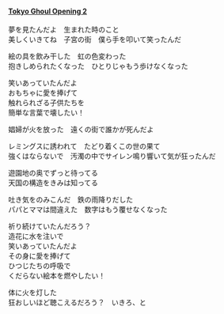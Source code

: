 #### [Tokyo Ghoul Opening 2](https://www.youtube.com/watch?v=bMGgTNxMdf4&list=RDbMGgTNxMdf4&start_radio=1)  
夢を見たんだよ　生まれた時のこと  
美しくいきてね　子宮の街　僕ら手を叩いて笑ったんだ  

絵の具を飲み干した　虹の色変わった  
抱きしめられたくなった　ひとりじゃもう歩けなくなった  

笑いあっていたんだよ  
おもちゃに愛を捧げて  
触れられざる子供たちを  
簡単な言葉で壊したい！  

娼婦が火を放った　遠くの街で誰かが死んだよ  

レミングスに誘われて　たどり着くこの世の果て  
強くはならないで　汚濁の中でサイレン鳴り響いて気が狂ったんだ  

遊園地の奥でずっと待ってる  
天国の構造をきみは知ってる  

吐き気をのみこんだ　鉄の雨降りだした  
パパとママは間違えた　数字はもう覆せなくなった  

祈り続けていたんだろう？  
造花に水を注いで  
笑いあっていたんだよ  
その身に愛を捧げて  
ひつじたちの呼吸で  
くだらない絵本を燃やしたい！  

体に火を灯した  
狂おしいほど聴こえるだろう？　いきろ、と